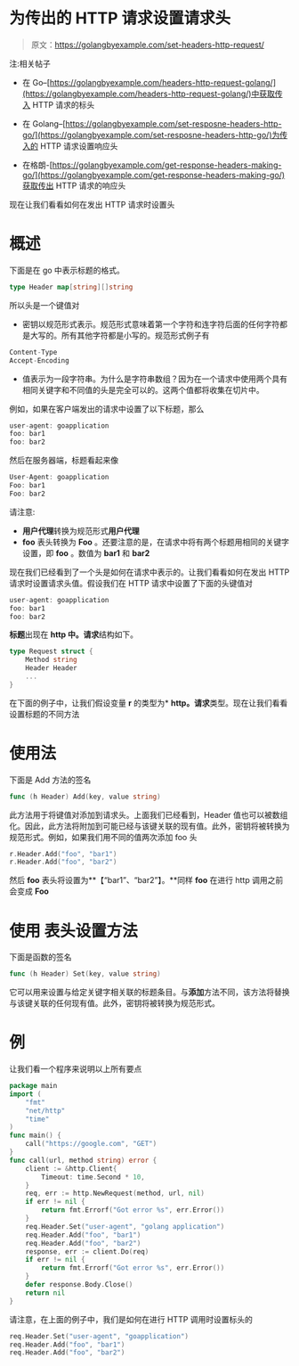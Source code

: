 # 为传出的 HTTP 请求设置请求头

> 原文：<https://golangbyexample.com/set-headers-http-request/>

注:相关帖子

*   在 Go–[https://golangbyexample.com/headers-http-request-golang/](https://golangbyexample.com/headers-http-request-golang/)中获取传入 HTTP 请求的标头

*   在 Golang–[https://golangbyexample.com/set-resposne-headers-http-go/](https://golangbyexample.com/set-resposne-headers-http-go/)为传入的 HTTP 请求设置响应头

*   在格朗-[https://golangbyexample.com/get-response-headers-making-go/](https://golangbyexample.com/get-response-headers-making-go/)获取传出 HTTP 请求的响应头

现在让我们看看如何在发出 HTTP 请求时设置头

# **概述**

下面是在 go 中表示标题的格式。

```go
type Header map[string][]string
```

所以头是一个键值对

*   密钥以规范形式表示。规范形式意味着第一个字符和连字符后面的任何字符都是大写的。所有其他字符都是小写的。规范形式例子有

```go
Content-Type
Accept-Encoding
```

*   值表示为一段字符串。为什么是字符串数组？因为在一个请求中使用两个具有相同关键字和不同值的头是完全可以的。这两个值都将收集在切片中。

例如，如果在客户端发出的请求中设置了以下标题，那么

```go
user-agent: goapplication
foo: bar1
foo: bar2
```

然后在服务器端，标题看起来像

```go
User-Agent: goapplication
Foo: bar1
Foo: bar2
```

请注意:

*   **用户代理**转换为规范形式**用户代理**
*   **foo** 表头转换为 **Foo** 。还要注意的是，在请求中将有两个标题用相同的关键字设置，即 **foo** 。数值为 **bar1** 和 **bar2**

现在我们已经看到了一个头是如何在请求中表示的。让我们看看如何在发出 HTTP 请求时设置请求头值。假设我们在 HTTP 请求中设置了下面的头键值对

```go
user-agent: goapplication
foo: bar1
foo: bar2
```

**标题**出现在 **http 中。请求**结构如下。

```go
type Request struct {
    Method string
    Header Header
    ...
}
```

在下面的例子中，让我们假设变量 **r** 的类型为* **http。请求**类型。现在让我们看看设置标题的不同方法

# **使用**法

下面是 Add 方法的签名

```go
func (h Header) Add(key, value string)
```

此方法用于将键值对添加到请求头。上面我们已经看到，Header 值也可以被数组化。因此，此方法将附加到可能已经与该键关联的现有值。此外，密钥将被转换为规范形式。例如，如果我们用不同的值两次添加 foo 头

```go
r.Header.Add("foo", "bar1")
r.Header.Add("foo", "bar2")
```

然后 **foo** 表头将设置为**【“bar1”、“bar2”】。**同样 **foo** 在进行 http 调用之前会变成 **Foo**

# **使用** 表头设置方法

下面是函数的签名

```go
func (h Header) Set(key, value string)
```

它可以用来设置与给定关键字相关联的标题条目。与**添加**方法不同，该方法将替换与该键关联的任何现有值。此外，密钥将被转换为规范形式。

# **例**

让我们看一个程序来说明以上所有要点

```go
package main
import (
    "fmt"
    "net/http"
    "time"
)
func main() {
    call("https://google.com", "GET")
}
func call(url, method string) error {
    client := &http.Client{
        Timeout: time.Second * 10,
    }
    req, err := http.NewRequest(method, url, nil)
    if err != nil {
        return fmt.Errorf("Got error %s", err.Error())
    }
    req.Header.Set("user-agent", "golang application")
    req.Header.Add("foo", "bar1")
    req.Header.Add("foo", "bar2")
    response, err := client.Do(req)
    if err != nil {
        return fmt.Errorf("Got error %s", err.Error())
    }
    defer response.Body.Close()
    return nil
}
```

请注意，在上面的例子中，我们是如何在进行 HTTP 调用时设置标头的

```go
req.Header.Set("user-agent", "goapplication")
req.Header.Add("foo", "bar1")
req.Header.Add("foo", "bar2")
```